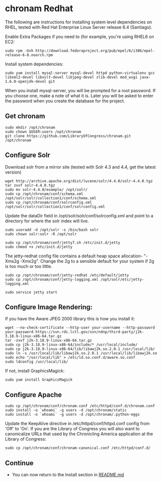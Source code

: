 chronam Redhat
==============

The following are instructions for installing system level dependencies on
RHEL, tested with Red Hat Enterprise Linux Server release 6.4 (Santiago).

Enable Extra Packages if you need to (for example, you're using RHEL6 on EC2:

    sudo rpm -Uvh http://download.fedoraproject.org/pub/epel/6/i386/epel-release-6-8.noarch.rpm

Install system dependencies:

    sudo yum install mysql-server mysql-devel httpd python-virtualenv gcc libxml2-devel libxslt-devel libjpeg-devel zlib-devel mod_wsgi java-1.6.0-openjdk-devel git

When you install mysql-server, you will be prompted for a root password. If
you choose one, make a note of what it is. Later you will be asked to enter
the password when you create the database for the project.

Get chronam
-----------

    sudo mkdir /opt/chronam
    sudo chown $USER:users /opt/chronam
    git clone https://github.com/LibraryOfCongress/chronam.git /opt/chronam

Configure Solr
--------------

Download solr from a mirror site (tested with Solr 4.3 and 4.4, get the latest version)

    wget http://archive.apache.org/dist/lucene/solr/4.4.0/solr-4.4.0.tgz
    tar zxvf solr-4.4.0.tgz
    sudo mv solr-4.4.0/example/ /opt/solr/
    sudo cp /opt/chronam/conf/schema.xml /opt/solr/solr/collection1/conf/schema.xml
    sudo cp /opt/chronam/conf/solrconfig.xml /opt/solr/solr/collection1/conf/solrconfig.xml

Update the dataDir field in /opt/solr/solr/conf/solrconfig.xml and
point to a directory for where the solr index will live.

    sudo useradd -d /opt/solr -s /bin/bash solr
    sudo chown solr:solr -R /opt/solr

    sudo cp /opt/chronam/conf/jetty7.sh /etc/init.d/jetty
    sudo chmod +x /etc/init.d/jetty

The jetty-redhat config file contains a default heap space allocation- "-Xms2g -Xmx2g".  Change the 2g 
to a sensible default for your system if 2g is too much or too little.

    sudo cp /opt/chronam/conf/jetty-redhat /etc/default/jetty
    sudo cp /opt/chronam/conf/jetty-logging.xml /opt/solr/etc/jetty-logging.xml

    sudo service jetty start

Configure Image Rendering:
--------------------------

If you have the Aware JPEG 2000 library this is how you install it:

    wget --no-check-certificate --http-user your-username --http-password your-password https://svn.rdc.lctl.gov/svn/ndnp/third-party/j2k-3.18.9-linux-x86-64.tar.gz
    tar -zxvf j2k-3.18.9-linux-x86-64.tar.gz
    sudo cp j2k-3.18.9-linux-x86-64/include/* /usr/local/include/
    sudo cp j2k-3.18.9-linux-x86-64/lib/libawj2k.so.2.0.1 /usr/local/lib/
    sudo ln -s /usr/local/lib/libawj2k.so.2.0.1 /usr/local/lib/libawj2k.so
    sudo echo "/usr/local/lib" > /etc/ld.so.conf.d/aware.so.conf
    sudo ldconfig /usr/local/lib/

If not, install GraphicsMagick:

    sudo yum install GraphicsMagick

Configure Apache
----------------

    sudo cp /opt/chronam/conf/chronam.conf /etc/httpd/conf.d/chronam.conf
    sudo install -o `whoami` -g users -d /opt/chronam/static
    sudo install -o `whoami` -g users -d /opt/chronam/.python-eggs

Update the KeepAlive directive in /etc/httpd/conf/httpd.conf config from 'Off' 
to 'On'. If you are the Library of Congress you will also want to canonicalize 
URLs that used by the Chronicling America application at the Library of Congress:

    sudo cp /opt/chronam/conf/chronam-canonical.conf /etc/httpd/conf.d/


Continue
--------

* You can now return to the Install section in [README.md](https://github.com/LibraryOfCongress/chronam/blob/master/README.md#install)
